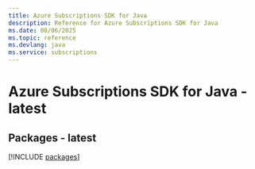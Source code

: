 ```yaml
---
title: Azure Subscriptions SDK for Java
description: Reference for Azure Subscriptions SDK for Java
ms.date: 08/06/2025
ms.topic: reference
ms.devlang: java
ms.service: subscriptions
---
```

# Azure Subscriptions SDK for Java - latest
## Packages - latest
[!INCLUDE [packages](subscriptions-index.md)]